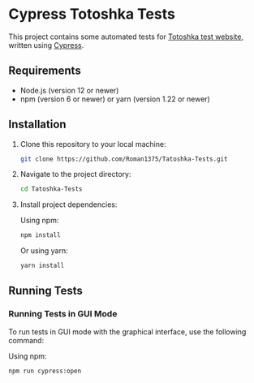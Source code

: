 # Cypress Totoshka Tests

This project contains some automated tests for [Totoshka test website](https://tatoshka.testoviydomen.fun/), written using [Cypress](https://www.cypress.io/).

## Requirements

- Node.js (version 12 or newer)
- npm (version 6 or newer) or yarn (version 1.22 or newer)

## Installation

1. Clone this repository to your local machine:

    ```sh
    git clone https://github.com/Roman1375/Tatoshka-Tests.git

    ```

2. Navigate to the project directory:

    ```sh
    cd Tatoshka-Tests
    ```

3. Install project dependencies:

    Using npm:
    ```sh
    npm install
    ```

    Or using yarn:
    ```sh
    yarn install
    ```

## Running Tests

### Running Tests in GUI Mode

To run tests in GUI mode with the graphical interface, use the following command:

Using npm:
```sh
npm run cypress:open
